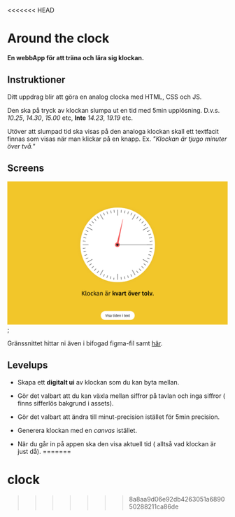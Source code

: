 <<<<<<< HEAD
# Around the clock
**En webbApp för att träna och lära sig klockan.**

## Instruktioner
Ditt uppdrag blir att göra en analog clocka med HTML, CSS och JS. 

Den ska på tryck av klockan slumpa ut en tid med 5min upplösning. D.v.s. *10.25*, *14.30*, *15.00* etc, **Inte** *14.23*, *19.19* etc.

Utöver att slumpad tid ska visas på den analoga klockan skall ett textfacit finnas som visas när man klickar på en knapp. Ex. *"Klockan är tjugo minuter över två."*


## Screens
![screens](./screens.png);

Gränssnittet hittar ni även i bifogad figma-fil samt [här](https://www.figma.com/file/C8PFit5PJVnVBIeJse2RMk/Around-the-clock?node-id=1%3A2).

## Levelups
- Skapa ett **digitalt ui** av klockan som du kan byta mellan.

- Gör det valbart att du kan växla mellan siffror på tavlan och inga siffror ( finns sifferlös bakgrund i assets).

- Gör det valbart att ändra till minut-precision istället för 5min precision.

- Generera klockan med en *canvas* istället.

- När du går in på appen ska den visa aktuell tid ( alltså vad klockan är just då).
=======
# clock
>>>>>>> 8a8aa9d06e92db4263051a689050288211ca86de
